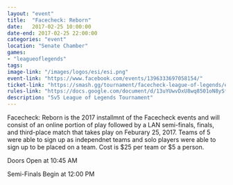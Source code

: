 ```yaml
---
layout: "event"
title:  "Facecheck: Reborn"
date:   2017-02-25 10:00:00
date-end: 2017-02-25 22:00:00
categories: "event"
location: "Senate Chamber"
games:
- "leagueoflegends"
tags:
image-link: "/images/logos/esi/esi.png"
event-link: "https://www.facebook.com/events/1396333697058154/"
ticket-link: "https://smash.gg/tournament/facecheck-league-of-legends/events/league-of-legends/brackets?filter=%7B%22phaseId%22%3A118765%7D"
rules-link: "https://docs.google.com/document/d/13uYUwvDxU8wq8501oN8ySf6behmDvQ7AI67OUZxn0h0/edit"
description: "5v5 League of Legends Tournament"
---
```


Facecheck: Reborn is the 2017 installmnt of the Facecheck events and will consist of an online portion of play followed by a LAN semi-finals, finals, and third-place match that takes play on Feburary 25, 2017.  Teams of 5 were able to sign up as independnet teams and solo players were able to sign up to be placed on a team.  Cost is $25 per team or $5 a person.  

Doors Open at 10:45 AM 

Semi-Finals Begin at 12:00 PM